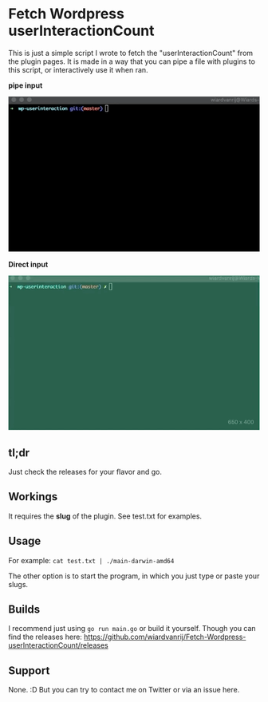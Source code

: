 # Fetch Wordpress userInteractionCount

This is just a simple script I wrote to fetch the "userInteractionCount" from the plugin pages. 
It is made in a way that you can pipe a file with plugins to this script, or interactively use it when ran.

**pipe input**

![Pipe example](https://raw.githubusercontent.com/wiardvanrij/Fetch-Wordpress-userInteractionCount/master/img/pipe-example.gif)

**Direct input**

![Live example](https://raw.githubusercontent.com/wiardvanrij/Fetch-Wordpress-userInteractionCount/master/img/live-example.gif)

## tl;dr
Just check the releases for your flavor and go.

## Workings

It requires the **slug** of the plugin. See test.txt for examples.

## Usage

For example:  `cat test.txt | ./main-darwin-amd64`

The other option is to start the program, in which you just type or paste your slugs.

## Builds

I recommend just using `go run main.go` or build it yourself. 
Though you can find the releases here: https://github.com/wiardvanrij/Fetch-Wordpress-userInteractionCount/releases


## Support

None. :D But you can try to contact me on Twitter or via an issue here.